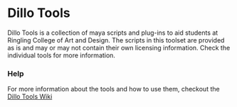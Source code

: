 # Dillo Tools

Dillo Tools is a collection of maya scripts and plug-ins to aid students at Ringling College of Art and Design.  The scripts in this toolset are provided as is and may or may not contain their own licensing information. Check the individual tools for more information.

### Help

For more information about the tools and how to use them, checkout the [Dillo Tools Wiki](http://github.com/bohdon/dilloTools/wiki)